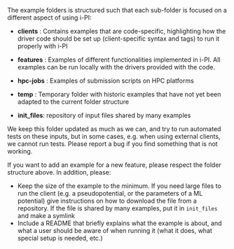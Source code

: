 The example folders is structured such that each sub-folder is focused on a different aspect of using i-PI:

- **clients**  :    Contains examples that are code-specific, highlighting how the driver code should be set up
                    (client-specific syntax and tags) to run it properly with i-PI

- **features** :    Examples of different functionalities implemented in i-PI. 
                    All examples can be run locally with the drivers provided with the code.

- **hpc-jobs** :    Examples of submission scripts on HPC platforms

- **temp**     :    Temporary folder with historic examples that have not yet been adapted
                    to the current folder structure

- **init_files**: repository of input files shared by many examples

We keep this folder updated as much as we can, and try to run automated tests on these inputs, but in some cases, e.g. when using external clients, we cannot run tests. 
Please report a bug if you find something that is not working. 

If you want to add an example for a new feature, please respect the folder structure above. In addition, please:
- Keep the size of the example to the minimum. If you need large files to run the client (e.g. a pseudopotential, or the parameters of a ML potential) give instructions on how to download the file from a repository. If the file is shared by many examples, put it in `init_files` and make a symlink
- Include a README that briefly explains what the example is about, and what a user should be aware of when running it (what it does, what special setup is needed, etc.)

